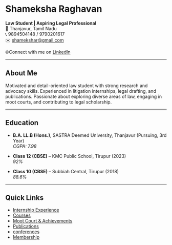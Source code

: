 # Shameksha Raghavan

**Law Student | Aspiring Legal Professional**  
📍 Thanjavur, Tamil Nadu  
📞 9894504148 / 9790201617  
✉️ [shamekshar@gmail.com](mailto:shamekshar@gmai.com) 

🌐Connect with me on [LinkedIn](https://www.linkedin.com/in/shameksha-raghavan-1b5251296?utm_source=share&utm_campaign=share_via&utm_content=profile&utm_medium=ios_app) 


---

## About Me
Motivated and detail-oriented law student with strong research and advocacy skills. Experienced in litigation internships, legal drafting, and publications. Passionate about exploring diverse areas of law, engaging in moot courts, and contributing to legal scholarship.  

---

## Education
- **B.A. LL.B (Hons.)**, SASTRA Deemed University, Thanjavur (Pursuing, 3rd Year)  
  *CGPA: 7.98*  

- **Class 12 (CBSE)** – KMC Public School, Tirupur (2023)  
  *92%*  

- **Class 10 (CBSE)** – Subbiah Central, Tirupur (2018)  
  *88.6%*  

---

## Quick Links
- [Internship Experience](experience.md)
- [Courses](courses.md)
- [Moot Court & Achievements](achievements.md)
- [Publications](publications.md)
- [conferences](conferences.md)
- [Membership](membership.md)
  
  
